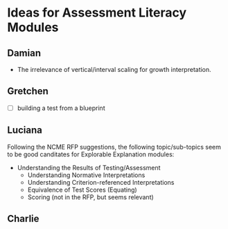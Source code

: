 Ideas for Assessment Literacy Modules
=====================================

## Damian

- The irrelevance of vertical/interval scaling for growth interpretation.

## Gretchen
 - [ ] building a test from a blueprint


## Luciana

Following the NCME RFP suggestions, the following topic/sub-topics seem to be good canditates for Explorable Explanation modules:

- Understanding the Results of Testing/Assessment
	- Understanding Normative Interpretations
	- Understanding Criterion-referenced Interpretations
	- Equivalence of Test Scores (Equating)
	- Scoring (not in the RFP, but seems relevant)


## Charlie


